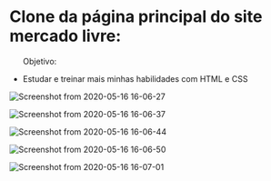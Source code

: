 <h1>Clone da página principal do site mercado livre:</h1> 

<ul>
  <p>Objetivo:</p>
  <li>Estudar e treinar mais minhas habilidades com HTML e CSS </p>
</ul>

![Screenshot from 2020-05-16 16-06-27](https://user-images.githubusercontent.com/49589069/82128169-76f35f00-978f-11ea-81c5-6c3f8b3b317c.png)

![Screenshot from 2020-05-16 16-06-37](https://user-images.githubusercontent.com/49589069/82128170-79ee4f80-978f-11ea-92b7-ac2d41d26f5f.png)

![Screenshot from 2020-05-16 16-06-44](https://user-images.githubusercontent.com/49589069/82128171-7a86e600-978f-11ea-93ca-44e2593d2c5f.png)

![Screenshot from 2020-05-16 16-06-50](https://user-images.githubusercontent.com/49589069/82128172-7b1f7c80-978f-11ea-8b7a-ac7bf6996fa1.png)

![Screenshot from 2020-05-16 16-07-01](https://user-images.githubusercontent.com/49589069/82128173-7bb81300-978f-11ea-92f6-b794c5cabf9f.png)


